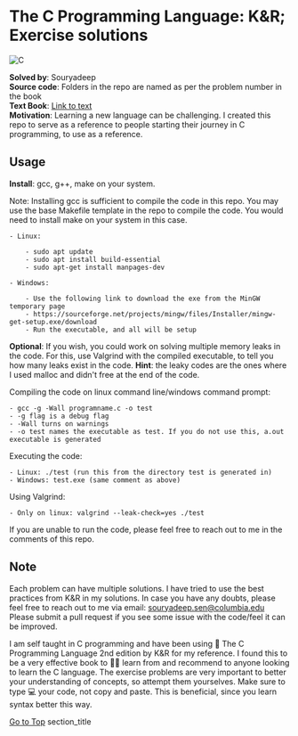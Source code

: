 # The C Programming Language: K&R; Exercise solutions  <a name="TOP"></a>

![C](https://img.shields.io/badge/c-%2300599C.svg?style=for-the-badge&logo=c&logoColor=white)  

**Solved by**: Souryadeep  
**Source code**: Folders in the repo are named as per the problem number in the book  
**Text Book**: [Link to text](https://kremlin.cc/k&r.pdf)   
**Motivation**: Learning a new language can be challenging. I created this repo to serve as a reference to people starting their journey in C programming, to use as a reference.  


## Usage  

**Install**: gcc, g++, make on your system.  

Note: Installing gcc is sufficient to compile the code in this repo. You may use the base Makefile template in the repo to compile the code. You would need to install make on your system in this case.  


	- Linux:  

		- sudo apt update  
		- sudo apt install build-essential  
		- sudo apt-get install manpages-dev  

	- Windows:  

		- Use the following link to download the exe from the MinGW temporary page   
		- https://sourceforge.net/projects/mingw/files/Installer/mingw-get-setup.exe/download  
		- Run the executable, and all will be setup  

**Optional**: If you wish, you could work on solving multiple memory leaks in the code. For this, use Valgrind with the compiled executable, to tell you how many leaks exist in the code. **Hint**: the leaky codes are the ones where I used malloc and didn't free at the end of the code. 

Compiling the code on linux command line/windows command prompt:  

	- gcc -g -Wall programname.c -o test  
	- -g flag is a debug flag  
	- -Wall turns on warnings    
	- -o test names the executable as test. If you do not use this, a.out executable is generated  


Executing the code:   

	- Linux: ./test (run this from the directory test is generated in)    
	- Windows: test.exe (same comment as above)  

Using Valgrind:  

	- Only on linux: valgrind --leak-check=yes ./test  

If you are unable to run the code, please feel free to reach out to me in the comments of this repo.  


## Note
Each problem can have multiple solutions. I have tried to use the best practices from K&R in my solutions.
In case you have any doubts, please feel free to reach out to me via email: souryadeep.sen@columbia.edu
Please submit a pull request if you see some issue with the code/feel it can be improved.

I am self taught in C programming and have been using 📖 The C Programming Language 2nd edition by K&R for my reference. I found this to be a very effective book to 👨‍🎓 learn from and recommend to anyone looking to learn the C language. The exercise problems are very important to better your understanding of concepts, so attempt them yourselves. Make sure to type 💻 your code, not copy and paste. This is beneficial, since you learn syntax better this way.


[Go to Top](#TOP)
          section_title<a name="TOP"></a> 

